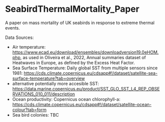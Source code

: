 # SeabirdThermalMortality_Paper
A paper on mass mortality of UK seabirds in response to extreme thermal events.

Data Sources:
  - Air temperature: https://www.ecad.eu/download/ensembles/downloadversion19.0eHOM.php, as used in Oliveira et al., 2022, Annual summaries dataset of Heatwaves in Europe, as defined by the Excess Heat Factor.
  - Sea Surface Temperature: Daily global SST from multiple sensors since 1981: https://cds.climate.copernicus.eu/cdsapp#!/dataset/satellite-sea-surface-temperature?tab=overview
  - alternative potentially more accesible SST: https://data.marine.copernicus.eu/product/SST_GLO_SST_L4_REP_OBSERVATIONS_010_011/description
  - Ocean productivity: Copernicus ocean chlorophyll-a: https://cds.climate.copernicus.eu/cdsapp#!/dataset/satellite-ocean-colour?tab=form
  - Sea bird colonies: TBC
